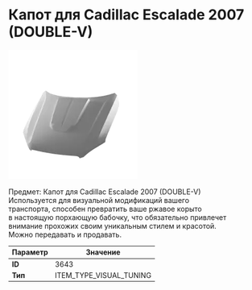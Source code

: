 # Капот для Cadillac Escalade 2007 (DOUBLE-V)

![Item Image](../img/3643.webp?raw=true)

Предмет: Капот для Cadillac Escalade 2007 (DOUBLE-V)<br>Используется для визуальной модификаций вашего<br>транспорта, способен превратить ваше ржавое корыто<br>в настоящую порхающую бабочку, что обязательно привлечет<br>внимание прохожих своим уникальным стилем и красотой.<br>Можно передавать и продавать.


| Параметр | Значение |
|----------|----------|
| **ID** | 3643 |
| **Тип** | ITEM_TYPE_VISUAL_TUNING |

